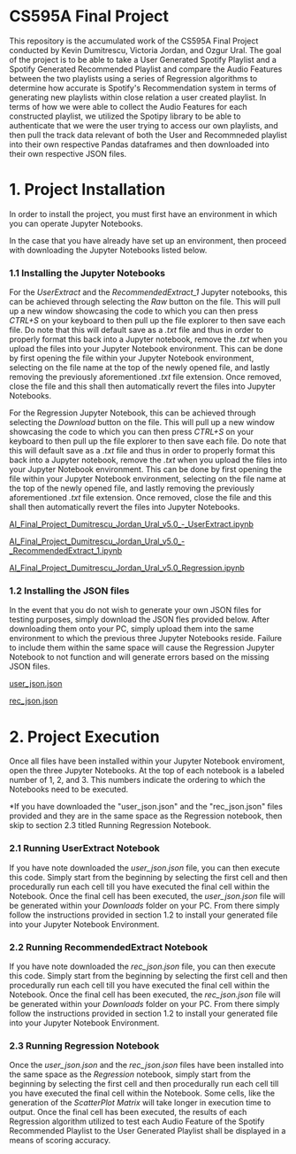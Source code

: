 # CS595A Final Project
This repository is the accumulated work of the CS595A Final Project conducted by Kevin Dumitrescu, Victoria Jordan, and Ozgur Ural. The goal of the project is to be able to take a User Generated Spotify Playlist and a Spotify Generated Recommended Playlist and compare the Audio Features between the two playlists using a series of Regression algorithms to determine how accurate is Spotify's Recommendation system in terms of generating new playlists within close relation a user created playlist. In terms of how we were able to collect the Audio Features for each constructed playlist, we utilized the Spotipy library to be able to authenticate that we were the user trying to access our own playlists, and then pull the track data relevant of both the User and Recommneded playlist into their own respective Pandas dataframes and then downloaded into their own respective JSON files.

# 1. Project Installation

In order to install the project, you must first have an environment in which you can operate Jupyter Notebooks.

In the case that you have already have set up an environment, then proceed with downloading the Jupyter Notebooks listed below. 

### 1.1 Installing the Jupyter Notebooks

For the *UserExtract* and the *RecommendedExtract_1* Jupyter notebooks, this can be achieved through selecting the *Raw* button on the file. This will pull up a new window showcasing the code to which you can then press *CTRL+S* on your keyboard to then pull up the file explorer to then save each file. Do note that this will default save as a *.txt* file and thus in order to properly format this back into a Jupyter notebook, remove the *.txt* when you upload the files into your Jupyter Notebook environment. This can be done by first opening the file within your Jupyter Notebook environment, selecting on the file name at the top of the newly opened file, and lastly removing the previously aforementioned *.txt* file extension. Once removed, close the file and this shall then automatically revert the files into Jupyter Notebooks.

For the Regression Jupyter Notebook, this can be achieved through selecting the *Download* button on the file. This will pull up a new window showcasing the code to which you can then press *CTRL+S* on your keyboard to then pull up the file explorer to then save each file. Do note that this will default save as a *.txt* file and thus in order to properly format this back into a Jupyter notebook, remove the *.txt* when you upload the files into your Jupyter Notebook environment. This can be done by first opening the file within your Jupyter Notebook environment, selecting on the file name at the top of the newly opened file, and lastly removing the previously aforementioned *.txt* file extension. Once removed, close the file and this shall then automatically revert the files into Jupyter Notebooks.

[AI_Final_Project_Dumitrescu_Jordan_Ural_v5.0_-_UserExtract.ipynb](https://github.com/Dumitrek/CS595A_Final_Project/blob/main/Jupyter%20Notebook%20Code/AI_Final_Project_Dumitrescu_Jordan_Ural_v5.0_-_UserExtract.ipynb)

[AI_Final_Project_Dumitrescu_Jordan_Ural_v5.0_-_RecommendedExtract_1.ipynb](https://github.com/Dumitrek/CS595A_Final_Project/blob/main/Jupyter%20Notebook%20Code/AI_Final_Project_Dumitrescu_Jordan_Ural_v5.0_-_RecommendedExtract_1.ipynb)

[AI_Final_Project_Dumitrescu_Jordan_Ural_v5.0_Regression.ipynb](https://github.com/Dumitrek/CS595A_Final_Project/blob/main/Jupyter%20Notebook%20Code/AI_Final_Project_Dumitrescu_Jordan_Ural_v5.0_Regression.ipynb)

### 1.2 Installing the JSON files

In the event that you do not wish to generate your own JSON files for testing purposes, simply download the JSON fles provided below. After downloading them onto your PC, simply upload them into the same environment to which the previous three Jupyter Notebooks reside. Failure to include them within the same space will cause the Regression Jupyter Notebook to not function and will generate errors based on the missing JSON files.

[user_json.json](https://github.com/Dumitrek/CS595A_Final_Project/blob/main/JSON%20Data%20Files/user_json.json)

[rec_json.json](https://github.com/Dumitrek/CS595A_Final_Project/blob/main/JSON%20Data%20Files/rec_json.json)


# 2. Project Execution

Once all files have been installed within your Jupyter Notebook enviroment, open the three Jupyter Notebooks. At the top of each notebook is a labeled number of 1, 2, and 3. This numbers indicate the ordering to which the Notebooks need to be executed.

*If you have downloaded the "user_json.json" and the "rec_json.json" files provided and they are in the same space as the Regression notebook, then skip to section 2.3 titled Running Regression Notebook.

### 2.1 Running UserExtract Notebook

If you have note downloaded the *user_json.json* file, you can then execute this code. Simply start from the beginning by selecting the first cell and then procedurally run each cell till you have executed the final cell within the Notebook. Once the final cell has been executed, the *user_json.json* file will be generated within your *Downloads* folder on your PC. From there simply follow the instructions provided in section 1.2 to install your generated file into your Jupyter Notebook Environment.

### 2.2 Running RecommendedExtract Notebook

If you have note downloaded the *rec_json.json* file, you can then execute this code. Simply start from the beginning by selecting the first cell and then procedurally run each cell till you have executed the final cell within the Notebook. Once the final cell has been executed, the *rec_json.json* file will be generated within your *Downloads* folder on your PC. From there simply follow the instructions provided in section 1.2 to install your generated file into your Jupyter Notebook Environment.

### 2.3 Running Regression Notebook 

Once the *user_json.json* and the *rec_json.json* files have been installed into the same space as the *Regression* notebook, simply start from the beginning by selecting the first cell and then procedurally run each cell till you have executed the final cell within the Notebook. Some cells, like the generation of the *ScatterPlot Matrix* will take longer in execution time to output. Once the final cell has been executed, the results of each Regression algorithm utilized to test each Audio Feature of the Spotify Recommended Playlist to the User Generated Playlist shall be displayed in a means of scoring accuracy.

